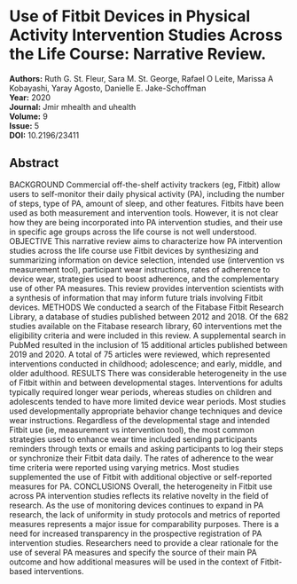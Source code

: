 # Use of Fitbit Devices in Physical Activity Intervention Studies Across the Life Course: Narrative Review.

**Authors:** Ruth G. St. Fleur, Sara M. St. George, Rafael O Leite, Marissa A Kobayashi, Yaray Agosto, Danielle E. Jake-Schoffman  
**Year:** 2020  
**Journal:** Jmir mhealth and uhealth  
**Volume:** 9  
**Issue:** 5  
**DOI:** 10.2196/23411  

## Abstract
BACKGROUND Commercial off-the-shelf activity trackers (eg, Fitbit) allow users to self-monitor their daily physical activity (PA), including the number of steps, type of PA, amount of sleep, and other features. Fitbits have been used as both measurement and intervention tools. However, it is not clear how they are being incorporated into PA intervention studies, and their use in specific age groups across the life course is not well understood. OBJECTIVE This narrative review aims to characterize how PA intervention studies across the life course use Fitbit devices by synthesizing and summarizing information on device selection, intended use (intervention vs measurement tool), participant wear instructions, rates of adherence to device wear, strategies used to boost adherence, and the complementary use of other PA measures. This review provides intervention scientists with a synthesis of information that may inform future trials involving Fitbit devices. METHODS We conducted a search of the Fitabase Fitbit Research Library, a database of studies published between 2012 and 2018. Of the 682 studies available on the Fitabase research library, 60 interventions met the eligibility criteria and were included in this review. A supplemental search in PubMed resulted in the inclusion of 15 additional articles published between 2019 and 2020. A total of 75 articles were reviewed, which represented interventions conducted in childhood; adolescence; and early, middle, and older adulthood. RESULTS There was considerable heterogeneity in the use of Fitbit within and between developmental stages. Interventions for adults typically required longer wear periods, whereas studies on children and adolescents tended to have more limited device wear periods. Most studies used developmentally appropriate behavior change techniques and device wear instructions. Regardless of the developmental stage and intended Fitbit use (ie, measurement vs intervention tool), the most common strategies used to enhance wear time included sending participants reminders through texts or emails and asking participants to log their steps or synchronize their Fitbit data daily. The rates of adherence to the wear time criteria were reported using varying metrics. Most studies supplemented the use of Fitbit with additional objective or self-reported measures for PA. CONCLUSIONS Overall, the heterogeneity in Fitbit use across PA intervention studies reflects its relative novelty in the field of research. As the use of monitoring devices continues to expand in PA research, the lack of uniformity in study protocols and metrics of reported measures represents a major issue for comparability purposes. There is a need for increased transparency in the prospective registration of PA intervention studies. Researchers need to provide a clear rationale for the use of several PA measures and specify the source of their main PA outcome and how additional measures will be used in the context of Fitbit-based interventions.

